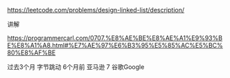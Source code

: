 https://leetcode.com/problems/design-linked-list/description/

讲解

https://programmercarl.com/0707.%E8%AE%BE%E8%AE%A1%E9%93%BE%E8%A1%A8.html#%E7%AE%97%E6%B3%95%E5%85%AC%E5%BC%80%E8%AF%BE


过去3个月
字节跳动
6个月前
亚马逊
7
谷歌Google
